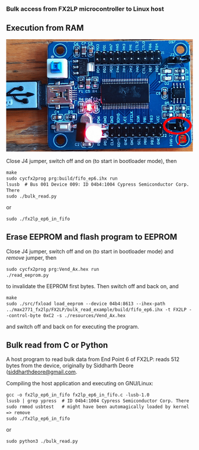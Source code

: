 ### Bulk access from FX2LP microcontroller to Linux host

## Execution from RAM

<img src="jumper4.jpg">

Close J4 jumper, switch off and on (to start in bootloader mode), then
```
make
sudo cycfx2prog prg:build/fifo_ep6.ihx run
lsusb  # Bus 001 Device 009: ID 04b4:1004 Cypress Semiconductor Corp. There
sudo ./bulk_read.py 
```
or
```
sudo ./fx2lp_ep6_in_fifo 
```

## Erase EEPROM and flash program to EEPROM

Close J4 jumper, switch off and on (to start in bootloader mode) and *remove* jumper, then
```
sudo cycfx2prog prg:Vend_Ax.hex run
./read_eeprom.py
```
to invalidate the EEPROM first bytes. Then switch off and back on, and
```
make
sudo ./src/fxload load_eeprom --device 04b4:8613 --ihex-path ../max2771_fx2lp/FX2LP/bulk_read_example/build/fifo_ep6.ihx -t FX2LP --control-byte 0xC2 -s ./resources/Vend_Ax.hex
```
and switch off and back on for executing the program.
 
## Bulk read from C or Python

A host program to read bulk data from End Point 6 of FX2LP:
reads 512 bytes from the device, originally by Siddharth Deore 
(siddharthdeore@gmail.com.

Compiling the host application and executing on GNU/Linux:
```
gcc -o fx2lp_ep6_in_fifo fx2lp_ep6_in_fifo.c -lusb-1.0
lsusb | grep ypress  # ID 04b4:1004 Cypress Semiconductor Corp. There
sudo rmmod usbtest   # might have been automagically loaded by kernel => remove
sudo ./fx2lp_ep6_in_fifo
```
or
```
sudo python3 ./bulk_read.py
```
